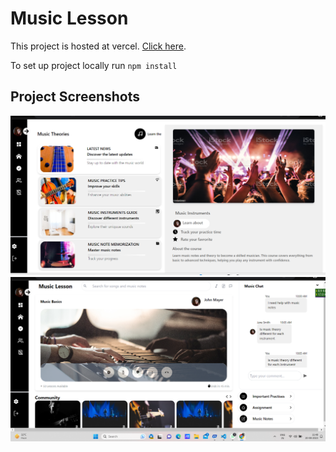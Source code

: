 # Music Lesson 

This project is hosted at vercel. [Click here](https://music-lesson.vercel.app/).

To set up project locally run `npm install`

## Project Screenshots

![Screenshot](src\images\Homepage.png)
![Screenshot](src\images\Coursepage.png)